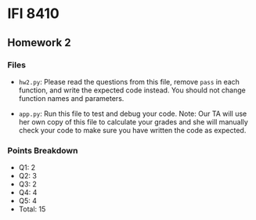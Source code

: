 # IFI 8410
## Homework 2

### Files

- `hw2.py`: Please read the questions from this file, remove `pass` in each function, and write the expected code instead. You should not change function names and parameters.

- `app.py`: Run this file to test and debug your code.
    Note: Our TA will use her own copy of this file to calculate your grades and she will manually check your code to make sure you have written the code as expected.

### Points Breakdown
- Q1: 2
- Q2: 3
- Q3: 2
- Q4: 4
- Q5: 4
- Total: 15
